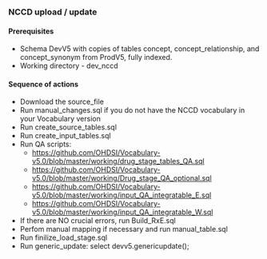 ### NCCD upload / update ###

#### Prerequisites ####

* Schema DevV5 with copies of tables concept, concept_relationship, and concept_synonym from ProdV5, fully indexed. 
* Working directory - dev_nccd

#### Sequence of actions ####

* Download the source_file
* Run manual_changes.sql if you do not have the NCCD vocabulary in your Vocabulary version
* Run create_source_tables.sql
* Run create_input_tables.sql
* Run QA scripts:
  * https://github.com/OHDSI/Vocabulary-v5.0/blob/master/working/drug_stage_tables_QA.sql
  * https://github.com/OHDSI/Vocabulary-v5.0/blob/master/working/Drug_stage_QA_optional.sql
  * https://github.com/OHDSI/Vocabulary-v5.0/blob/master/working/input_QA_integratable_E.sql
  * https://github.com/OHDSI/Vocabulary-v5.0/blob/master/working/input_QA_integratable_W.sql
* If there are NO crucial errors, run Build_RxE.sql
* Perfom manual mapping if necessary and run manual_table.sql
* Run finilize_load_stage.sql
* Run generic_update: select devv5.genericupdate();
